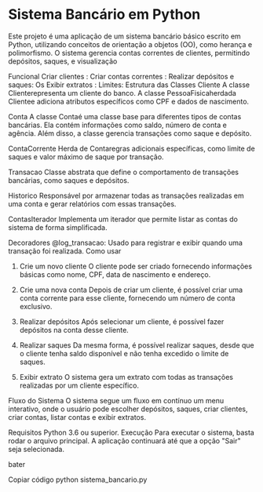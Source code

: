 # Sistema Bancário em Python
Este projeto é uma aplicação de um sistema bancário básico escrito em Python, utilizando conceitos de orientação a objetos (OO), como herança e polimorfismo. O sistema gerencia contas correntes de clientes, permitindo depósitos, saques, e visualização

Funcional
  Criar clientes :
  Criar contas correntes :
  Realizar depósitos e saques: Os
  Exibir extratos :
  Limites:
  Estrutura das Classes
  Cliente
A classe Clienterepresenta um cliente do banco. A classe PessoaFisicaherdada Clientee adiciona atributos específicos como CPF e dados de nascimento.

Conta
A classe Contaé uma classe base para diferentes tipos de contas bancárias. Ela contém informações como saldo, número de conta e agência. Além disso, a classe gerencia transações como saque e depósito.

ContaCorrente
Herda de Contaregras adicionais específicas, como limite de saques e valor máximo de saque por transação.

Transacao
Classe abstrata que define o comportamento de transações bancárias, como saques e depósitos.

Historico
Responsável por armazenar todas as transações realizadas em uma conta e gerar relatórios com essas transações.

ContasIterador
Implementa um iterador que permite listar as contas do sistema de forma simplificada.

Decoradores
@log_transacao: Usado para registrar e exibir quando uma transação foi realizada.
Como usar
1. Crie um novo cliente
O cliente pode ser criado fornecendo informações básicas como nome, CPF, data de nascimento e endereço.

2. Crie uma nova conta
Depois de criar um cliente, é possível criar uma conta corrente para esse cliente, fornecendo um número de conta exclusivo.

3. Realizar depósitos
Após selecionar um cliente, é possível fazer depósitos na conta desse cliente.

4. Realizar saques
Da mesma forma, é possível realizar saques, desde que o cliente tenha saldo disponível e não tenha excedido o limite de saques.

5. Exibir extrato
O sistema gera um extrato com todas as transações realizadas por um cliente específico.

Fluxo do Sistema
O sistema segue um fluxo em contínuo um menu interativo, onde o usuário pode escolher depósitos, saques, criar clientes, criar contas, listar contas e exibir extratos.

Requisitos
Python 3.6 ou superior.
Execução
Para executar o sistema, basta rodar o arquivo principal. A aplicação continuará até que a opção "Sair" seja selecionada.

bater

Copiar código
python sistema_bancario.py
